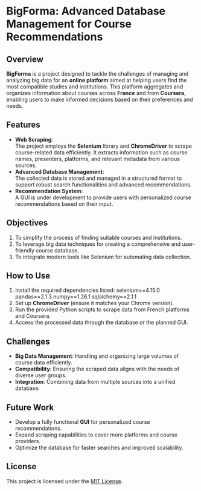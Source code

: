 # BigForma: Advanced Database Management for Course Recommendations

## Overview  
**BigForma** is a project designed to tackle the challenges of managing and analyzing big data for an **online platform** aimed at helping users find the most compatible studies and institutions. This platform aggregates and organizes information about courses across **France** and from **Coursera**, enabling users to make informed decisions based on their preferences and needs.  

## Features  
- **Web Scraping**:  
  The project employs the **Selenium** library and **ChromeDriver** to scrape course-related data efficiently. It extracts information such as course names, presenters, platforms, and relevant metadata from various sources.  
- **Advanced Database Management**:  
  The collected data is stored and managed in a structured format to support robust search functionalities and advanced recommendations.  
- **Recommendation System**:  
  A GUI is under development to provide users with personalized course recommendations based on their input.  

## Objectives  
1. To simplify the process of finding suitable courses and institutions.  
2. To leverage big data techniques for creating a comprehensive and user-friendly course database.  
3. To integrate modern tools like Selenium for automating data collection.  

## How to Use  
1. Install the required dependencies listed:
    selenium==4.15.0
    pandas==2.1.3
    numpy==1.26.1
    sqlalchemy==2.1.1        
3. Set up **ChromeDriver** (ensure it matches your Chrome version).  
4. Run the provided Python scripts to scrape data from French platforms and Coursera.  
5. Access the processed data through the database or the planned GUI.  

## Challenges  
- **Big Data Management**: Handling and organizing large volumes of course data efficiently.  
- **Compatibility**: Ensuring the scraped data aligns with the needs of diverse user groups.  
- **Integration**: Combining data from multiple sources into a unified database.  

## Future Work  
- Develop a fully functional **GUI** for personalized course recommendations.  
- Expand scraping capabilities to cover more platforms and course providers.  
- Optimize the database for faster searches and improved scalability.  

## License  
This project is licensed under the [MIT License](LICENSE).  


